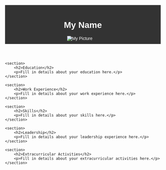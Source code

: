 <html>
<head>
	<title>My Resume</title>
	<style>
		/* Add some basic styles to improve the look of the page */
		body {
			font-family: Arial, sans-serif;
			margin: 0;
		}
		header {
			background-color: #333;
			color: #fff;
			text-align: center;
			padding: 10px;
		}
		img {
			max-width: 100%;
			height: auto;
			margin-right: 20px;
		}
		section {
			padding: 20px;
			margin: 20px;
			background-color: #f1f1f1;
		}
		h2 {
			margin-top: 0;
		}
	</style>
</head>
<body>
	<header>
		<h1>My Name</h1>
		<img src="https://www.cmu.edu/mcs/grad/programs/ms-data-analytics/imgs/2023-msdas-class-photos/dugar-yash.jpg" alt="My Picture">
	</header>

	<section>
		<h2>Education</h2>
		<p>Fill in details about your education here.</p>
	</section>

	<section>
		<h2>Work Experience</h2>
		<p>Fill in details about your work experience here.</p>
	</section>

	<section>
		<h2>Skills</h2>
		<p>Fill in details about your skills here.</p>
	</section>

	<section>
		<h2>Leadership</h2>
		<p>Fill in details about your leadership experience here.</p>
	</section>

	<section>
		<h2>Extracurricular Activities</h2>
		<p>Fill in details about your extracurricular activities here.</p>
	</section>
</body>
</html>
